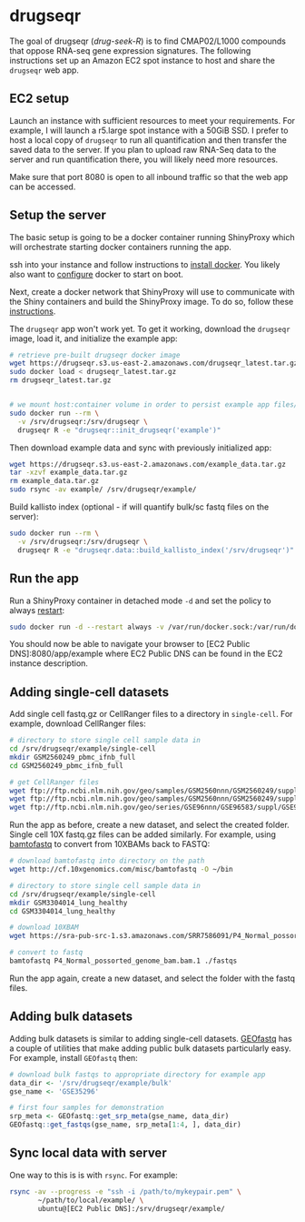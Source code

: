 # drugseqr

<!-- badges: start -->
<!-- badges: end -->

The goal of drugseqr (*drug-seek-R*) is to find CMAP02/L1000 compounds that oppose RNA-seq gene expression signatures. The following instructions set up an Amazon EC2 spot instance to host and share the `drugseqr` web app.

## EC2 setup

Launch an instance with sufficient resources to meet your requirements. For example, I will launch a r5.large spot instance with a 50GiB SSD. I prefer to host a local copy of `drugseqr` to run all quantification and then transfer the saved data to the server. If you plan to upload raw RNA-Seq data to the server and run quantification there, you will likely need more resources.

Make sure that port 8080 is open to all inbound traffic so that the web app can be accessed.

## Setup the server

The basic setup is going to be a docker container running ShinyProxy which will orchestrate starting docker containers running the app.

ssh into your instance and follow instructions to [install docker](https://docs.docker.com/install/). You likely also want to [configure](https://docs.docker.com/install/linux/linux-postinstall/#configure-docker-to-start-on-boot) docker to start on boot.

Next, create a docker network that ShinyProxy will use to communicate with the Shiny containers and build the ShinyProxy image. To do so, follow these [instructions](https://github.com/hms-dbmi/drugseqr.sp).

The `drugseqr` app won't work yet. To get it working, download the `drugseqr` image, load it, and initialize the example app:

```bash
# retrieve pre-built drugseqr docker image
wget https://drugseqr.s3.us-east-2.amazonaws.com/drugseqr_latest.tar.gz
sudo docker load < drugseqr_latest.tar.gz
rm drugseqr_latest.tar.gz


# we mount host:container volume in order to persist example app files/folders that are created inside the container
sudo docker run --rm \
  -v /srv/drugseqr:/srv/drugseqr \
  drugseqr R -e "drugseqr::init_drugseqr('example')"
```

Then download example data and sync with previously initialized app:

```bash
wget https://drugseqr.s3.us-east-2.amazonaws.com/example_data.tar.gz
tar -xzvf example_data.tar.gz
rm example_data.tar.gz
sudo rsync -av example/ /srv/drugseqr/example/
```

Build kallisto index (optional - if will quantify bulk/sc fastq files on the server):

```bash
sudo docker run --rm \
  -v /srv/drugseqr:/srv/drugseqr \
  drugseqr R -e "drugseqr.data::build_kallisto_index('/srv/drugseqr')"
```

## Run the app

Run a ShinyProxy container in detached mode `-d` and set the policy to always [restart](https://docs.docker.com/config/containers/start-containers-automatically/#use-a-restart-policy):

```bash
sudo docker run -d --restart always -v /var/run/docker.sock:/var/run/docker.sock --net sp-example-net -p 8080:8080 drugseqr.sp
```

You should now be able to navigate your browser to  [EC2 Public DNS]:8080/app/example where EC2 Public DNS can be found in the EC2 instance description.

## Adding single-cell datasets

Add single cell fastq.gz or CellRanger files to a directory in `single-cell`. For example, download CellRanger files:

```bash
# directory to store single cell sample data in  
cd /srv/drugseqr/example/single-cell
mkdir GSM2560249_pbmc_ifnb_full
cd GSM2560249_pbmc_ifnb_full

# get CellRanger files
wget ftp://ftp.ncbi.nlm.nih.gov/geo/samples/GSM2560nnn/GSM2560249/suppl/GSM2560249%5F2%2E2%2Emtx%2Egz
wget ftp://ftp.ncbi.nlm.nih.gov/geo/samples/GSM2560nnn/GSM2560249/suppl/GSM2560249%5Fbarcodes%2Etsv%2Egz
wget ftp://ftp.ncbi.nlm.nih.gov/geo/series/GSE96nnn/GSE96583/suppl/GSE96583%5Fbatch2%2Egenes%2Etsv%2Egz

```

Run the app as before, create a new dataset, and select the created folder. Single cell 10X fastq.gz files can be added similarly. For example, using [bamtofastq](https://support.10xgenomics.com/docs/bamtofastq) to convert from 10XBAMs back to FASTQ:

```bash
# download bamtofastq into directory on the path
wget http://cf.10xgenomics.com/misc/bamtofastq -O ~/bin

# directory to store single cell sample data in  
cd /srv/drugseqr/example/single-cell
mkdir GSM3304014_lung_healthy
cd GSM3304014_lung_healthy

# download 10XBAM
wget https://sra-pub-src-1.s3.amazonaws.com/SRR7586091/P4_Normal_possorted_genome_bam.bam.1

# convert to fastq
bamtofastq P4_Normal_possorted_genome_bam.bam.1 ./fastqs
```

Run the app again, create a new dataset, and select the folder with the fastq files.

## Adding bulk datasets

Adding bulk datasets is similar to adding single-cell datasets. [GEOfastq](https://github.com/alexvpickering/GEOfastq) has a couple of utilities that make adding public bulk datasets particularly easy. For example, install `GEOfastq` then:

```R
# download bulk fastqs to appropriate directory for example app
data_dir <- '/srv/drugseqr/example/bulk'
gse_name <- 'GSE35296'

# first four samples for demonstration
srp_meta <- GEOfastq::get_srp_meta(gse_name, data_dir)
GEOfastq::get_fastqs(gse_name, srp_meta[1:4, ], data_dir)
```

## Sync local data with server

One way to this is is with `rsync`. For example:

```bash
rsync -av --progress -e "ssh -i /path/to/mykeypair.pem" \
       ~/path/to/local/example/ \ 
       ubuntu@[EC2 Public DNS]:/srv/drugseqr/example/
```
